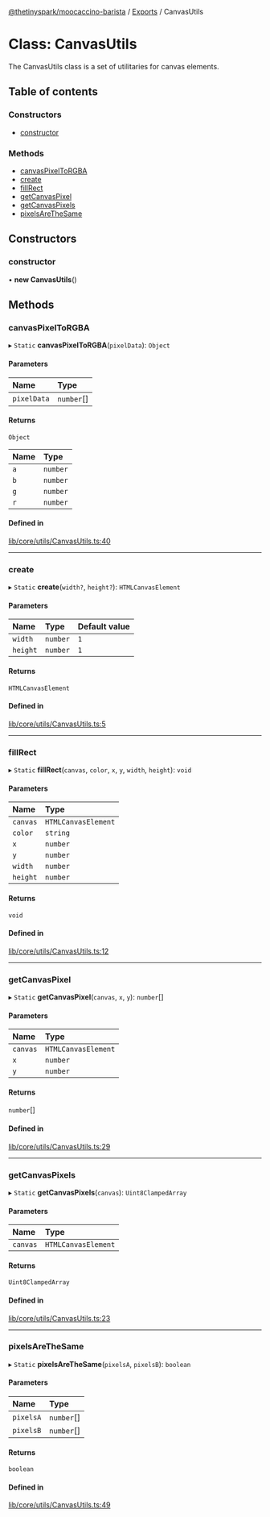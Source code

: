 [@thetinyspark/moocaccino-barista](../README.md) / [Exports](../modules.md) / CanvasUtils

# Class: CanvasUtils

The CanvasUtils class is a set of utilitaries for canvas elements.

## Table of contents

### Constructors

- [constructor](CanvasUtils.md#constructor)

### Methods

- [canvasPixelToRGBA](CanvasUtils.md#canvaspixeltorgba)
- [create](CanvasUtils.md#create)
- [fillRect](CanvasUtils.md#fillrect)
- [getCanvasPixel](CanvasUtils.md#getcanvaspixel)
- [getCanvasPixels](CanvasUtils.md#getcanvaspixels)
- [pixelsAreTheSame](CanvasUtils.md#pixelsarethesame)

## Constructors

### constructor

• **new CanvasUtils**()

## Methods

### canvasPixelToRGBA

▸ `Static` **canvasPixelToRGBA**(`pixelData`): `Object`

#### Parameters

| Name | Type |
| :------ | :------ |
| `pixelData` | `number`[] |

#### Returns

`Object`

| Name | Type |
| :------ | :------ |
| `a` | `number` |
| `b` | `number` |
| `g` | `number` |
| `r` | `number` |

#### Defined in

[lib/core/utils/CanvasUtils.ts:40](https://github.com/thetinyspark/barista/blob/93f33857/lib/core/utils/CanvasUtils.ts#L40)

___

### create

▸ `Static` **create**(`width?`, `height?`): `HTMLCanvasElement`

#### Parameters

| Name | Type | Default value |
| :------ | :------ | :------ |
| `width` | `number` | `1` |
| `height` | `number` | `1` |

#### Returns

`HTMLCanvasElement`

#### Defined in

[lib/core/utils/CanvasUtils.ts:5](https://github.com/thetinyspark/barista/blob/93f33857/lib/core/utils/CanvasUtils.ts#L5)

___

### fillRect

▸ `Static` **fillRect**(`canvas`, `color`, `x`, `y`, `width`, `height`): `void`

#### Parameters

| Name | Type |
| :------ | :------ |
| `canvas` | `HTMLCanvasElement` |
| `color` | `string` |
| `x` | `number` |
| `y` | `number` |
| `width` | `number` |
| `height` | `number` |

#### Returns

`void`

#### Defined in

[lib/core/utils/CanvasUtils.ts:12](https://github.com/thetinyspark/barista/blob/93f33857/lib/core/utils/CanvasUtils.ts#L12)

___

### getCanvasPixel

▸ `Static` **getCanvasPixel**(`canvas`, `x`, `y`): `number`[]

#### Parameters

| Name | Type |
| :------ | :------ |
| `canvas` | `HTMLCanvasElement` |
| `x` | `number` |
| `y` | `number` |

#### Returns

`number`[]

#### Defined in

[lib/core/utils/CanvasUtils.ts:29](https://github.com/thetinyspark/barista/blob/93f33857/lib/core/utils/CanvasUtils.ts#L29)

___

### getCanvasPixels

▸ `Static` **getCanvasPixels**(`canvas`): `Uint8ClampedArray`

#### Parameters

| Name | Type |
| :------ | :------ |
| `canvas` | `HTMLCanvasElement` |

#### Returns

`Uint8ClampedArray`

#### Defined in

[lib/core/utils/CanvasUtils.ts:23](https://github.com/thetinyspark/barista/blob/93f33857/lib/core/utils/CanvasUtils.ts#L23)

___

### pixelsAreTheSame

▸ `Static` **pixelsAreTheSame**(`pixelsA`, `pixelsB`): `boolean`

#### Parameters

| Name | Type |
| :------ | :------ |
| `pixelsA` | `number`[] |
| `pixelsB` | `number`[] |

#### Returns

`boolean`

#### Defined in

[lib/core/utils/CanvasUtils.ts:49](https://github.com/thetinyspark/barista/blob/93f33857/lib/core/utils/CanvasUtils.ts#L49)
